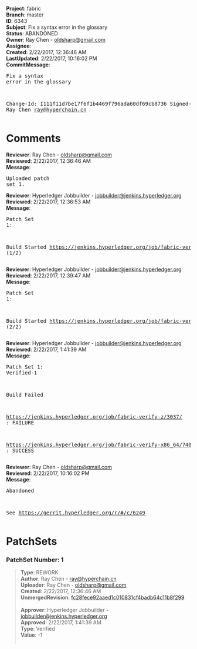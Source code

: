 <strong>Project</strong>: fabric<br><strong>Branch</strong>: master<br><strong>ID</strong>: 6343<br><strong>Subject</strong>: Fix a syntax error in the glossary<br><strong>Status</strong>: ABANDONED<br><strong>Owner</strong>: Ray Chen - oldsharp@gmail.com<br><strong>Assignee</strong>:<br><strong>Created</strong>: 2/22/2017, 12:36:46 AM<br><strong>LastUpdated</strong>: 2/22/2017, 10:16:02 PM<br><strong>CommitMessage</strong>:<br><pre>Fix a syntax error in the glossary

Change-Id: I111f11d7be17f6f1b4469f796ada60df69cb8736
Signed-off-by: Ray Chen <ray@hyperchain.cn>
</pre><h1>Comments</h1><strong>Reviewer</strong>: Ray Chen - oldsharp@gmail.com<br><strong>Reviewed</strong>: 2/22/2017, 12:36:46 AM<br><strong>Message</strong>: <pre>Uploaded patch set 1.</pre><strong>Reviewer</strong>: Hyperledger Jobbuilder - jobbuilder@jenkins.hyperledger.org<br><strong>Reviewed</strong>: 2/22/2017, 12:36:53 AM<br><strong>Message</strong>: <pre>Patch Set 1:

Build Started https://jenkins.hyperledger.org/job/fabric-verify-z/3037/ (1/2)</pre><strong>Reviewer</strong>: Hyperledger Jobbuilder - jobbuilder@jenkins.hyperledger.org<br><strong>Reviewed</strong>: 2/22/2017, 12:39:47 AM<br><strong>Message</strong>: <pre>Patch Set 1:

Build Started https://jenkins.hyperledger.org/job/fabric-verify-x86_64/7401/ (2/2)</pre><strong>Reviewer</strong>: Hyperledger Jobbuilder - jobbuilder@jenkins.hyperledger.org<br><strong>Reviewed</strong>: 2/22/2017, 1:41:39 AM<br><strong>Message</strong>: <pre>Patch Set 1: Verified-1

Build Failed 

https://jenkins.hyperledger.org/job/fabric-verify-z/3037/ : FAILURE

https://jenkins.hyperledger.org/job/fabric-verify-x86_64/7401/ : SUCCESS</pre><strong>Reviewer</strong>: Ray Chen - oldsharp@gmail.com<br><strong>Reviewed</strong>: 2/22/2017, 10:16:02 PM<br><strong>Message</strong>: <pre>Abandoned

See https://gerrit.hyperledger.org/r/#/c/6249</pre><h1>PatchSets</h1><h3>PatchSet Number: 1</h3><blockquote><strong>Type</strong>: REWORK<br><strong>Author</strong>: Ray Chen - ray@hyperchain.cn<br><strong>Uploader</strong>: Ray Chen - oldsharp@gmail.com<br><strong>Created</strong>: 2/22/2017, 12:36:46 AM<br><strong>UnmergedRevision</strong>: [fc28fece92aaed1c010831cf4badb64c11b8f299](https://github.com/hyperledger-gerrit-archive/fabric/commit/fc28fece92aaed1c010831cf4badb64c11b8f299)<br><br><strong>Approver</strong>: Hyperledger Jobbuilder - jobbuilder@jenkins.hyperledger.org<br><strong>Approved</strong>: 2/22/2017, 1:41:39 AM<br><strong>Type</strong>: Verified<br><strong>Value</strong>: -1<br><br></blockquote>